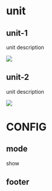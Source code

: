 # unit

## unit-1

unit description

![](image/shirt.svg)

## unit-2

unit description

![](image/shirt.svg)





# CONFIG

## mode

show

## footer